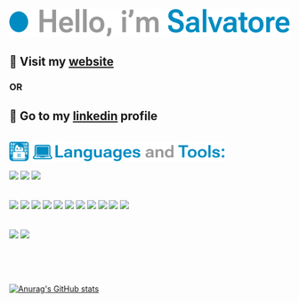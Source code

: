 <img  height="50px" src="./img/name.svg" />
<br />

## 🔷 Visit my [website](https://salvatoremilone.github.io/) 
### OR
## 🔵 Go to my [linkedin](https://www.linkedin.com/in/salvatore-milone/) profile

<br/>
<img  height="35px" src="./img/tool.svg" />
<br/>


<a href="https://code.visualstudio.com/" target="_blank" ><img height="50px" src="https://upload.wikimedia.org/wikipedia/commons/thumb/9/9a/Visual_Studio_Code_1.35_icon.svg/2048px-Visual_Studio_Code_1.35_icon.svg.png" /></a>
<a href="https://www.eclipse.org/" target="_blank" ><img height="50px" src="https://upload.wikimedia.org/wikipedia/commons/thumb/d/d0/Eclipse-Luna-Logo.svg/1920px-Eclipse-Luna-Logo.svg.png" /></a>
<a href="https://netbeans.apache.org/" target="_blank" ><img height="50px" src="https://upload.wikimedia.org/wikipedia/commons/thumb/9/98/Apache_NetBeans_Logo.svg/1776px-Apache_NetBeans_Logo.svg.png" /></a>
<br/>
<br/>
<br/>
<img  height="50px" src="https://upload.wikimedia.org/wikipedia/commons/thumb/6/61/HTML5_logo_and_wordmark.svg/260px-HTML5_logo_and_wordmark.svg.png" />
<img  height="50px" src="https://upload.wikimedia.org/wikipedia/commons/thumb/d/d5/CSS3_logo_and_wordmark.svg/100px-CSS3_logo_and_wordmark.svg.png" />
<img  height="50px" src="https://upload.wikimedia.org/wikipedia/commons/7/73/Javascript-736400_960_720.png" />
<a href="https://vuejs.org/" target="_blank" ><img  height="50px" src="https://upload.wikimedia.org/wikipedia/commons/thumb/9/95/Vue.js_Logo_2.svg/1184px-Vue.js_Logo_2.svg.png" /></a>
<a href="https://www.java.com/it/" target="_blank" ><img  height="50px" src="https://upload.wikimedia.org/wikipedia/it/thumb/2/2e/Java_Logo.svg/550px-Java_Logo.svg.png" /></a>
<a href="https://sass-lang.com/" target="_blank" ><img  height="50px" src="https://upload.wikimedia.org/wikipedia/commons/thumb/9/96/Sass_Logo_Color.svg/1200px-Sass_Logo_Color.svg.png" /></a>
<a href="https://getbootstrap.com/" target="_blank" ><img  height="50px" src="https://upload.wikimedia.org/wikipedia/commons/thumb/b/b2/Bootstrap_logo.svg/1200px-Bootstrap_logo.svg.png" /></a>
<a href="https://nodejs.org/it/" target="_blank" ><img  height="50px" src="https://upload.wikimedia.org/wikipedia/commons/thumb/d/d9/Node.js_logo.svg/1280px-Node.js_logo.svg.png" /></a>
<img  height="50px" src="https://upload.wikimedia.org/wikipedia/commons/thumb/2/27/PHP-logo.svg/260px-PHP-logo.svg.png" />
<a href="https://laravel.com/" target="_blank" ><img  height="50px" src="https://upload.wikimedia.org/wikipedia/commons/thumb/9/9a/Laravel.svg/1969px-Laravel.svg.png" /></a>
<a href="https://git-scm.com/" target="_blank" ><img  height="50px" src="https://upload.wikimedia.org/wikipedia/commons/thumb/e/e0/Git-logo.svg/1280px-Git-logo.svg.png" /></a>
<br/>
<br/>
<br/>
<a href="https://www.adobe.com/" target="_blank" ><img  height="50px" src="https://upload.wikimedia.org/wikipedia/commons/thumb/f/fb/Adobe_Illustrator_CC_icon.svg/100px-Adobe_Illustrator_CC_icon.svg.png" /></a>
<a href="https://www.adobe.com/" target="_blank" ><img  height="50px" src="https://upload.wikimedia.org/wikipedia/commons/thumb/a/af/Adobe_Photoshop_CC_icon.svg/100px-Adobe_Photoshop_CC_icon.svg.png" /></a>


<br/>
<br/>
<br/>

[![Anurag's GitHub stats](https://github-readme-stats.vercel.app/api?username=SalvatoreMilone&hide=contribs,prs,issues,stars&count_private=true&show_icons=true&bg_color=90,#00c0d1,#00598c&title_color=#fff)](https://github.com/anuraghazra/github-readme-stats)
